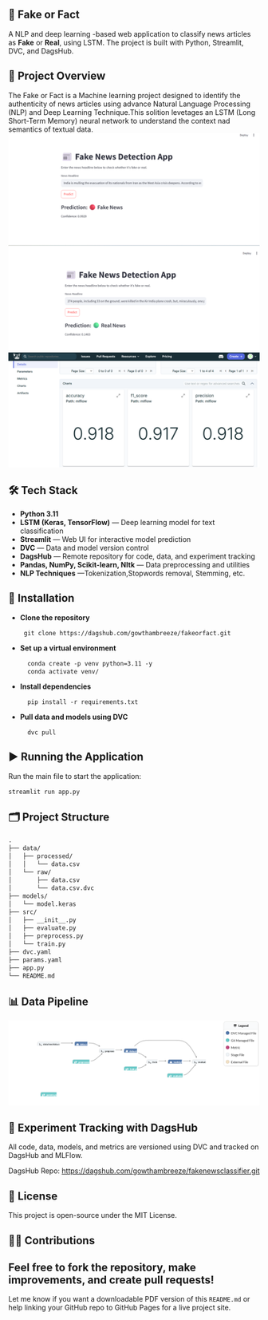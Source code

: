 
## 📰 Fake or Fact

A NLP and deep learning -based web application to classify news articles as **Fake** or **Real**, using LSTM. The project is built with Python, Streamlit, DVC, and DagsHub.



## 🧠 Project Overview
The Fake or Fact is a Machine learning project designed to identify the authenticity of news articles using advance Natural Language Processing (NLP) and Deep Learning Technique.This solition levetages an LSTM (Long Short-Term Memory) neural network to understand the context nad semantics of textual data.
![fake_news](https://github.com/gowthamnagu/fakenewsclassifier/blob/main/images/fake_news.png)
![real_news](https://github.com/gowthamnagu/fakenewsclassifier/blob/main/images/Real_news.png)
![real_news](https://github.com/gowthamnagu/fakenewsclassifier/blob/main/images/mlflow.png)

## 🛠️ Tech Stack
- **Python 3.11**
- **LSTM (Keras, TensorFlow)** — Deep learning model for text classification
- **Streamlit** — Web UI for interactive model prediction
- **DVC** — Data and model version control
- **DagsHub** — Remote repository for code, data, and experiment tracking
- **Pandas, NumPy, Scikit-learn, Nltk** — Data preprocessing and utilities
- **NLP Techniques** —Tokenization,Stopwords removal, Stemming, etc.
## 🚀 Installation
    

- **Clone the repository**
    
       git clone https://dagshub.com/gowthambreeze/fakeorfact.git

- **Set up a virtual environment** 

        conda create -p venv python=3.11 -y
        conda activate venv/

- **Install dependencies** 

        pip install -r requirements.txt

- **Pull data and models using DVC** 

        dvc pull        
## ▶️ Running the Application

Run the main file to start the application:

    streamlit run app.py
## 🗂️ Project Structure
```
.
├── data/
│   ├── processed/
│   │   └── data.csv
│   └── raw/
│       ├── data.csv
│       └── data.csv.dvc
├── models/
│   └── model.keras
├── src/
│   ├── __init__.py
│   ├── evaluate.py
│   ├── preprocess.py
│   └── train.py
├── dvc.yaml
├── params.yaml
├── app.py
└── README.md
```
## 📊 Data Pipeline

![Data Pipeline](https://github.com/gowthamnagu/fakenewsclassifier/blob/main/images/datapipeline.png)

## 🧪 Experiment Tracking with DagsHub

All code, data, models, and metrics are versioned using DVC and tracked on DagsHub and MLFlow.

DagsHub Repo: https://dagshub.com/gowthambreeze/fakenewsclassifier.git

## 📄 License

This project is open-source under the MIT License.


## 🙋‍♂️ Contributions

Feel free to fork the repository, make improvements, and create pull requests!
---
Let me know if you want a downloadable PDF version of this `README.md` or help linking your GitHub repo to GitHub Pages for a live project site.

